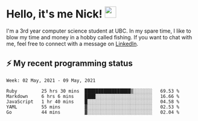 
# Hello, it's me Nick! <img src="https://raw.githubusercontent.com/MartinHeinz/MartinHeinz/master/wave.gif" width="30px">

I'm a 3rd year computer science student at UBC. In my spare time, I like to blow my time and money in a hobby called fishing. If you want to chat with me, feel free to connect with a message on [LinkedIn](https://www.linkedin.com/in/nicholas-wong-a0a51510a/).

## ⚡️ My recent programming status
<!--START_SECTION:waka-->
```text
Week: 02 May, 2021 - 09 May, 2021

Ruby         25 hrs 30 mins  █████████████████▒░░░░░░░   69.53 % 
Markdown     6 hrs 6 mins    ████░░░░░░░░░░░░░░░░░░░░░   16.66 % 
JavaScript   1 hr 40 mins    █░░░░░░░░░░░░░░░░░░░░░░░░   04.58 % 
YAML         55 mins         ▓░░░░░░░░░░░░░░░░░░░░░░░░   02.53 % 
Go           44 mins         ▓░░░░░░░░░░░░░░░░░░░░░░░░   02.04 % 
```
<!--END_SECTION:waka-->
